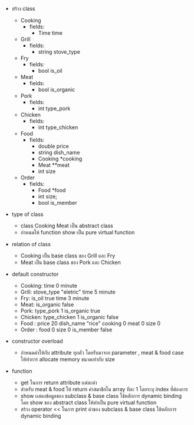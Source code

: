 - สร้าง class
  - Cooking
    - fields:
      - Time time
  - Grill
    - fields:
      - string stove_type
  - Fry
    - fields:
      - bool is_oil
  - Meat
    - fields:
      - bool is_organic
  - Pork
    - fields:
      - int type_pork
  - Chicken
    - fields:
      - int type_chicken
  - Food
    - fields:
      - double price
      - string dish_name
      - Cooking *cooking
      - Meat **meat
      - int size
  - Order
    - fields:
      - Food *food
      - int size;
      - bool is_member

- type of class
  - class Cooking Meat เป็น abstract class
  - กำหนดให้ function show เป็น pure virtual function

- relation of class
  - Cooking เป็น base class ของ Grill และ Fry
  - Meat เป็น base class ของ Pork และ Chicken

- default constructor
  - Cooking: time 0 minute
  - Grill: stove_type "eletric" time 5 minute
  - Fry: is_oil true time 3 minute
  - Meat: is_organic false
  - Pork: type_pork 1 is_organic true
  - Chicken: type_chicken 1 is_organic false
  - Food : price 20 dish_name "rice" cooking 0 meat 0 size 0
  - Order : food 0 size 0 is_member false

- constructor overload
  - กำหนดค่าให้กับ attribute ทุกตัว โดยรับมาจาก parameter , meat & food case ให้ทำการ allocate memory ขนาดเท่ากับ size

- function
  - get ในการ return attribute เเต่ละค่า
  - สำหรับ meat & food ให้ return ค่าสมาชิกใน array ทีละ 1 โดยระบุ index ที่ต้องการ
  - show เเสดงข้อมูลของ subclass & base class ใช้หลักการ dynamic binding โดย show ของ abstract class ให้ทำเป็น pure virtual function
  - สร้าง operator << ในการ print ค่าของ subclass & base class ใช้หลักการ dynamic binding